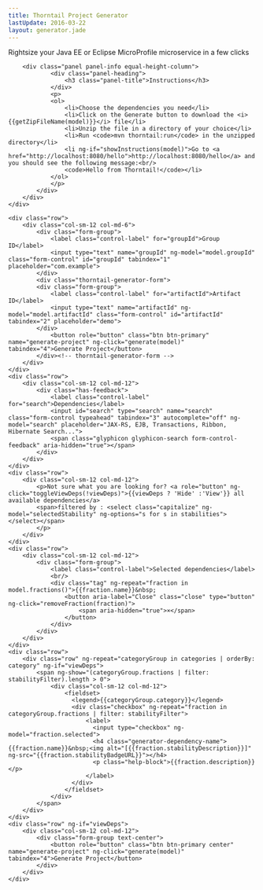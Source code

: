 ```yaml
---
title: Thorntail Project Generator
lastUpdate: 2016-03-22
layout: generator.jade
---
```


Rightsize your Java EE or Eclipse MicroProfile microservice in a few clicks

<form name="form" ng-app="thorntail-generator-app" ng-controller="thorntail-generator">
	<div class="row margin-top-20">
		<div class="col-sm-12 col-md-12">

		<div class="panel panel-info equal-height-column">
				<div class="panel-heading">
					<h3 class="panel-title">Instructions</h3>
				</div>
				<p>
				<ol>					
					<li>Choose the dependencies you need</li>
					<li>Click on the Generate button to download the <i>{{getZipFileName(model)}}</i> file</li>
					<li>Unzip the file in a directory of your choice</li>
					<li>Run <code>mvn thorntail:run</code> in the unzipped directory</li>
					<li ng-if="showInstructions(model)">Go to <a href="http://localhost:8080/hello">http://localhost:8080/hello</a> and you should see the following message:<br/>
					<code>Hello from Thorntail!</code></li>
				</ol>
				</p>
			</div>		
		</div>
	</div>

	<div class="row">
		<div class="col-sm-12 col-md-6">
			<div class="form-group">
				<label class="control-label" for="groupId">Group ID</label>
				<input type="text" name="groupId" ng-model="model.groupId" class="form-control" id="groupId" tabindex="1" placeholder="com.example">
			</div>
			<div class="thorntail-generator-form">
			<div class="form-group">
				<label class="control-label" for="artifactId">Artifact ID</label>
				<input type="text" name="artifactId" ng-model="model.artifactId" class="form-control" id="artifactId" tabindex="2" placeholder="demo">
			</div>
				<button role="button" class="btn btn-primary" name="generate-project" ng-click="generate(model)" tabindex="4">Generate Project</button>
			</div><!-- thorntail-generator-form -->
		</div>
	</div>
	<div class="row">
		<div class="col-sm-12 col-md-12">
			<div class="has-feedback">
				<label class="control-label" for="search">Dependencies</label>
				<input id="search" type="search" name="search" class="form-control typeahead" tabindex="3" autocomplete="off" ng-model="search" placeholder="JAX-RS, EJB, Transactions, Ribbon, Hibernate Search...">
				<span class="glyphicon glyphicon-search form-control-feedback" aria-hidden="true"></span>
			</div>
		</div>
	</div>
	<div class="row">
		<div class="col-sm-12 col-md-12">
			<p>Not sure what you are looking for? <a role="button" ng-click="toggleViewDeps(!viewDeps)">{{viewDeps ? 'Hide' :'View'}} all available dependencies</a>
			<span>filtered by : <select class="capitalize" ng-model="selectedStability" ng-options="s for s in stabilities"></select></span>
			</p>
		</div>
	</div>
	<div class="row">
		<div class="col-sm-12 col-md-12">
			<div class="form-group">
				<label class="control-label">Selected dependencies</label>
				<br/>
				<div class="tag" ng-repeat="fraction in model.fractions()">{{fraction.name}}&nbsp;
					<button aria-label="Close" class="close" type="button" ng-click="removeFraction(fraction)">
						<span aria-hidden="true">×</span>
					</button>
				</div>
			</div>						
		</div>		
	</div>
	<div class="row">
		<div class="row" ng-repeat="categoryGroup in categories | orderBy: category" ng-if="viewDeps">
			<span ng-show="(categoryGroup.fractions | filter: stabilityFilter).length > 0">
				<div class="col-sm-12 col-md-12">
					<fieldset>
					  <legend>{{categoryGroup.category}}</legend>
					  <div class="checkbox" ng-repeat="fraction in categoryGroup.fractions | filter: stabilityFilter">
					  	  <label>
					  	  	<input type="checkbox" ng-model="fraction.selected">
					  	  	<h4 class="generator-dependency-name">{{fraction.name}}&nbsp;<img alt="[{{fraction.stabilityDescription}}]" ng-src="{{fraction.stabilityBadgeURL}}"></h4>
					  	  	<p class="help-block">{{fraction.description}}</p>
					  	  </label>
					  </div>
					</fieldset>
				</div>
			</span>
		</div>
	</div>
	<div class="row" ng-if="viewDeps">
		<div class="col-sm-12 col-md-12">
			<div class="form-group text-center">
				<button role="button" class="btn btn-primary center" name="generate-project" ng-click="generate(model)" tabindex="4">Generate Project</button>
			</div>
		</div>				
	</div>
</form>
